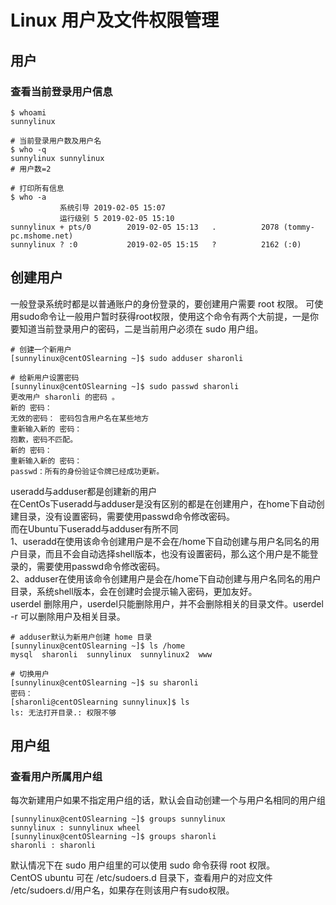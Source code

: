 # Linux 用户及文件权限管理
## 用户
### 查看当前登录用户信息
```
$ whoami
sunnylinux

# 当前登录用户数及用户名
$ who -q
sunnylinux sunnylinux
# 用户数=2

# 打印所有信息
$ who -a
           系统引导 2019-02-05 15:07
           运行级别 5 2019-02-05 15:10
sunnylinux + pts/0        2019-02-05 15:13   .          2078 (tommy-pc.mshome.net)
sunnylinux ? :0           2019-02-05 15:15   ?          2162 (:0)

```
## 创建用户
一般登录系统时都是以普通账户的身份登录的，要创建用户需要 root 权限。
可使用sudo命令让一般用户暂时获得root权限，使用这个命令有两个大前提，一是你要知道当前登录用户的密码，二是当前用户必须在 sudo 用户组。
```
# 创建一个新用户
[sunnylinux@centOSlearning ~]$ sudo adduser sharonli

# 给新用户设置密码
[sunnylinux@centOSlearning ~]$ sudo passwd sharonli
更改用户 sharonli 的密码 。
新的 密码：
无效的密码： 密码包含用户名在某些地方
重新输入新的 密码：
抱歉，密码不匹配。
新的 密码：
重新输入新的 密码：
passwd：所有的身份验证令牌已经成功更新。
```
useradd与adduser都是创建新的用户</br>
在CentOs下useradd与adduser是没有区别的都是在创建用户，在home下自动创建目录，没有设置密码，需要使用passwd命令修改密码。</br>
而在Ubuntu下useradd与adduser有所不同</br>
1、useradd在使用该命令创建用户是不会在/home下自动创建与用户名同名的用户目录，而且不会自动选择shell版本，也没有设置密码，那么这个用户是不能登录的，需要使用passwd命令修改密码。</br>
2、adduser在使用该命令创建用户是会在/home下自动创建与用户名同名的用户目录，系统shell版本，会在创建时会提示输入密码，更加友好。</br>
userdel 删除用户，userdel只能删除用户，并不会删除相关的目录文件。userdel -r 可以删除用户及相关目录。</br>
```
# adduser默认为新用户创建 home 目录
[sunnylinux@centOSlearning ~]$ ls /home
mysql  sharonli  sunnylinux  sunnylinux2  www

# 切换用户
[sunnylinux@centOSlearning ~]$ su sharonli
密码：
[sharonli@centOSlearning sunnylinux]$ ls
ls: 无法打开目录.: 权限不够
```
## 用户组
### 查看用户所属用户组
每次新建用户如果不指定用户组的话，默认会自动创建一个与用户名相同的用户组
```
[sunnylinux@centOSlearning ~]$ groups sunnylinux
sunnylinux : sunnylinux wheel
[sunnylinux@centOSlearning ~]$ groups sharonli
sharonli : sharonli
```
默认情况下在 sudo 用户组里的可以使用 sudo 命令获得 root 权限。</br>
CentOS 
ubuntu 可在 /etc/sudoers.d 目录下，查看用户的对应文件 /etc/sudoers.d/用户名，如果存在则该用户有sudo权限。</br>

```
